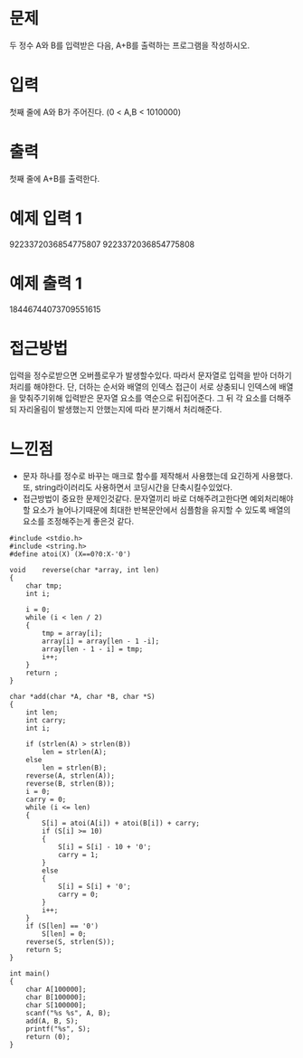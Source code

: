# 문제
두 정수 A와 B를 입력받은 다음, A+B를 출력하는 프로그램을 작성하시오.

# 입력
첫째 줄에 A와 B가 주어진다. (0 < A,B < 1010000)

# 출력
첫째 줄에 A+B를 출력한다.

# 예제 입력 1 
9223372036854775807 9223372036854775808

# 예제 출력 1 
18446744073709551615

# 접근방법
입력을 정수로받으면 오버플로우가 발생할수있다. 따라서 문자열로 입력을 받아 더하기처리를 해야한다.
단, 더하는 순서와 배열의 인덱스 접근이 서로 상충되니 인덱스에 배열을 맞춰주기위해 입력받은 문자열 요소를 역순으로 뒤집어준다. 그 뒤 각 요소를 더해주되 자리올림이 발생했는지 안했는지에 따라 분기해서 처리해준다.
# 느낀점
- 문자 하나를 정수로 바꾸는 매크로 함수를 제작해서 사용했는데 요긴하게 사용했다. 또, string라이러리도 사용하면서 코딩시간을 단축시킬수있었다.
- 접근방법이 중요한 문제인것같다. 문자열끼리 바로 더해주려고한다면 예외처리해야할 요소가 늘어나기때문에 최대한 반복문안에서 심플함을 유지할 수 있도록 배열의 요소를 조정해주는게 좋은것 같다.
```
#include <stdio.h>
#include <string.h>
#define atoi(X) (X==0?0:X-'0')

void	reverse(char *array, int len)
{
	char tmp;
	int i;

	i = 0;
	while (i < len / 2)
	{
		tmp = array[i];
		array[i] = array[len - 1 -i];
		array[len - 1 - i] = tmp;
		i++;
	}
	return ;
}

char *add(char *A, char *B, char *S)
{
	int len;
	int carry;
	int i;

	if (strlen(A) > strlen(B))
		len = strlen(A);
	else
		len = strlen(B);
	reverse(A, strlen(A));
	reverse(B, strlen(B));
	i = 0;
	carry = 0;
	while (i <= len)
	{
		S[i] = atoi(A[i]) + atoi(B[i]) + carry;
		if (S[i] >= 10)
		{
			S[i] = S[i] - 10 + '0';
			carry = 1;
		}
		else
		{
			S[i] = S[i] + '0';
			carry = 0;
		}
		i++;
	}
	if (S[len] == '0')
		S[len] = 0;
	reverse(S, strlen(S));
	return S;
}

int main()
{
	char A[100000];
	char B[100000];
	char S[100000];
	scanf("%s %s", A, B);
	add(A, B, S);
	printf("%s", S);
	return (0);
}
```

